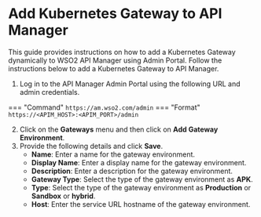 # Add Kubernetes Gateway to API Manager

This guide provides instructions on how to add a Kubernetes Gateway dynamically to WSO2 API Manager using Admin Portal. 
Follow the instructions below to add a Kubernetes Gateway to API Manager.

1. Log in to the API Manager Admin Portal using the following URL and admin credentials.

=== "Command"
     ```
      https://am.wso2.com/admin
     ```
=== "Format"
     ```
      https://<APIM_HOST>:<APIM_PORT>/admin
     ```

2. Click on the **Gateways** menu and then click on **Add Gateway Environment**.
3. Provide the following details and click **Save**.
    - **Name**: Enter a name for the gateway environment.
    - **Display Name**: Enter a display name for the gateway environment.
    - **Description**: Enter a description for the gateway environment.
    - **Gateway Type**: Select the type of the gateway environment as **APK**.
    - **Type**: Select the type of the gateway environment as **Production** or **Sandbox** or **hybrid**.
    - **Host**: Enter the service URL hostname of the gateway environment.

